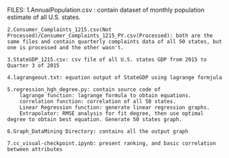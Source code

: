 FILES:
	1.AnnualPopulation.csv : contain dataset of monthly population estimate of all U.S. states.

	2.Consumer_Complaints_1215.csv(Not Processed)/Consumer_Complaints_1215_PY.csv(Processed): both are the same files and contain quarterly complaints data of all 50 states, but one is processed and the other wasn't.

	3.StateGDP_1215.csv: csv file of all U.S. states GDP from 2015 to Quarter 3 of 2015

	4.lagrangeout.txt: equation output of StateGDP using lagrange formjula

	5.regression_hgh_degree.py: contain source code of 
		lagrange function: lagrange formula to obtain equations.
		correlation function: correlation of all 50 states.
		Linear Regression function: generate linear regression graphs.
		Extrapolator: RMSE analysis for fit degree, then use optimal degree to obtain best equation. Generate 50 states graph.

	6.Graph_DataMining Directory: contains all the output graph

	7.cc_visual-checkpoint.ipynb: present ranking, and basic correlation between attributes



